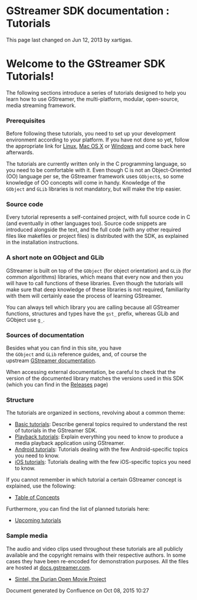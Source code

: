#  GStreamer SDK documentation : Tutorials 

This page last changed on Jun 12, 2013 by xartigas.

# Welcome to the GStreamer SDK Tutorials\!

The following sections introduce a series of tutorials designed to help
you learn how to use GStreamer, the multi-platform, modular,
open-source, media streaming framework.

### Prerequisites

Before following these tutorials, you need to set up your development
environment according to your platform. If you have not done so yet,
follow the appropriate link
for [Linux](Installing%2Bon%2BLinux.html), [Mac OS
X](Installing%2Bon%2BMac%2BOS%2BX.html) or [Windows](Installing%2Bon%2BWindows.html) and
come back here afterwards.

The tutorials are currently written only in the C programming language,
so you need to be comfortable with it. Even though C is not an
Object-Oriented (OO) language per se, the GStreamer framework uses
`GObject`s, so some knowledge of OO concepts will come in handy.
Knowledge of the `GObject` and `GLib` libraries is not mandatory, but
will make the trip easier.

### Source code

Every tutorial represents a self-contained project, with full source
code in C (and eventually in other languages too). Source code snippets
are introduced alongside the text, and the full code (with any other
required files like makefiles or project files) is distributed with the
SDK, as explained in the installation instructions.

### A short note on GObject and GLib

GStreamer is built on top of the `GObject` (for object orientation) and
`GLib` (for common algorithms) libraries, which means that every now and
then you will have to call functions of these libraries. Even though the
tutorials will make sure that deep knowledge of these libraries is not
required, familiarity with them will certainly ease the process of
learning GStreamer.

You can always tell which library you are calling because all GStreamer
functions, structures and types have the `gst_` prefix, whereas GLib and
GObject use `g_`.

### Sources of documentation

Besides what you can find in this site, you have
the `GObject` and `GLib` reference guides, and, of course the
upstream [GStreamer
documentation](http://gstreamer.freedesktop.org/documentation/).

When accessing external documentation, be careful to check that the
version of the documented library matches the versions used in this SDK
(which you can find in the [Releases](Releases.html) page)

### Structure

The tutorials are organized in sections, revolving about a common theme:

  - [Basic tutorials](Basic%2Btutorials.html): Describe general topics
    required to understand the rest of tutorials in the GStreamer SDK.
  - [Playback tutorials](Playback%2Btutorials.html): Explain everything
    you need to know to produce a media playback application using
    GStreamer.
  - [Android tutorials](Android%2Btutorials.html): Tutorials dealing
    with the few Android-specific topics you need to know.
  - [iOS tutorials](iOS%2Btutorials.html): Tutorials dealing with the
    few iOS-specific topics you need to know.

If you cannot remember in which tutorial a certain GStreamer concept is
explained, use the following:

  - [Table of Concepts](Table%2Bof%2BConcepts.html)

Furthermore, you can find the list of planned tutorials here:

  - [Upcoming tutorials](Upcoming%2Btutorials.html)

### Sample media

The audio and video clips used throughout these tutorials are all
publicly available and the copyright remains with their respective
authors. In some cases they have been re-encoded for demonstration
purposes. All the files are hosted
at [docs.gstreamer.com](http://docs.gstreamer.com).

  - [Sintel, the Durian Open Movie Project](http://www.sintel.org/)

Document generated by Confluence on Oct 08, 2015 10:27

